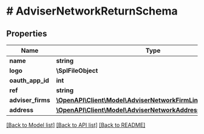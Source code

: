 # # AdviserNetworkReturnSchema

## Properties

Name | Type | Description | Notes
------------ | ------------- | ------------- | -------------
**name** | **string** |  |
**logo** | **\SplFileObject** |  | [optional]
**oauth_app_id** | **int** |  | [optional]
**ref** | **string** |  |
**adviser_firms** | [**\OpenAPI\Client\Model\AdviserNetworkFirmLinkReturnSchema[]**](AdviserNetworkFirmLinkReturnSchema.md) |  | [optional]
**address** | [**\OpenAPI\Client\Model\AdviserNetworkAddressReturnSchema**](AdviserNetworkAddressReturnSchema.md) |  | [optional]

[[Back to Model list]](../../README.md#models) [[Back to API list]](../../README.md#endpoints) [[Back to README]](../../README.md)
